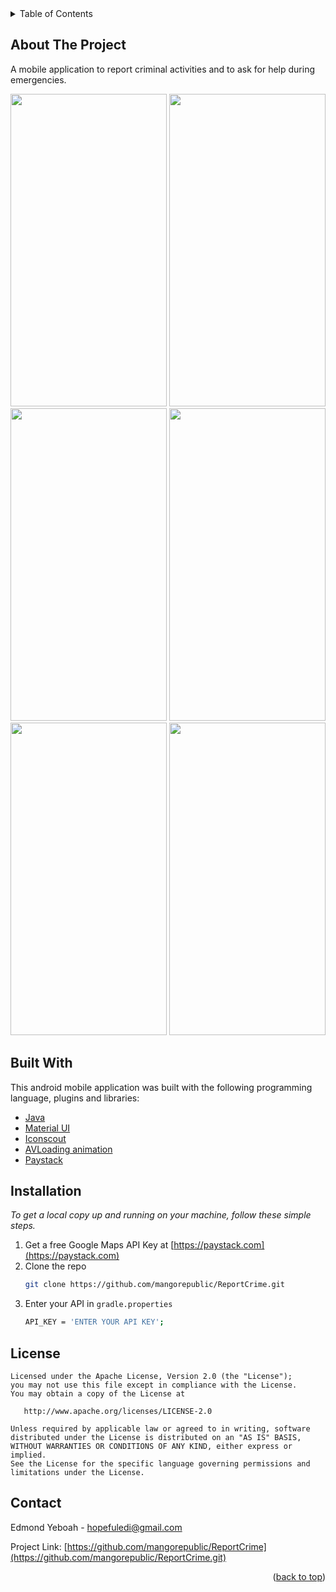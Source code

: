 

<div id="top"></div>
<!-- TABLE OF CONTENTS -->
<details>
  <summary>Table of Contents</summary>
  <ol>
    <li>
      <a href="#about-the-project">About The Project</a>
    </li>
    <li><a href="#built-with">Built With</a></li>
    <li>
      <a href="#installation" >Installation</a>
    </li>
    <li><a href="#license">License</a></li>
    <li><a href="#contact">Contact</a></li>
  </ol>
</details>

<!-- ABOUT THE PROJECT -->
## About The Project

A mobile application to report criminal activities and to ask for help during emergencies.

<img src="https://user-images.githubusercontent.com/38086894/133303339-914bf86b-fbff-4e49-93ce-cebe1aba9a12.png" width="250" height="500">  <img src="https://user-images.githubusercontent.com/38086894/133303618-f4f315d7-8807-4a17-87eb-d81ee8a1b0ef.png" width="250" height="500">  <img src="https://user-images.githubusercontent.com/38086894/133303929-6016d5ad-3cbd-42f6-b176-b7343f0e29af.png" width="250" height="500">  <img src="https://user-images.githubusercontent.com/38086894/133304239-704e39e8-6839-4642-8ee7-ff3f3171fbfd.png" width="250" height="500">  <img src="https://user-images.githubusercontent.com/38086894/133304256-3827a75c-7c87-46bf-91ef-d386b7f8a72e.png" width="250" height="500">  <img src="https://user-images.githubusercontent.com/38086894/158909316-81a7064e-ac7a-4834-940b-58fd6bbd3354.png" width="250" height="500">




## Built With

This android mobile application was built with the following programming language, plugins and libraries:

* [Java](https://www.java.com/en/)
* [Material UI](https://material.io)
* [Iconscout](https://iconscout.com)
* [AVLoading animation](https://github.com/HarlonWang/AVLoadingIndicatorView.git)
* [Paystack](https://paystack.com)


## Installation

_To get a local copy up and running on your machine, follow these simple steps._

1. Get a free Google Maps API Key at [https://paystack.com](https://paystack.com)
2. Clone the repo
   ```sh
   git clone https://github.com/mangorepublic/ReportCrime.git
   ```
3. Enter your API in `gradle.properties`
   ```sh
   API_KEY = 'ENTER YOUR API KEY';
   ```




<!-- LICENSE -->
## License

```
Licensed under the Apache License, Version 2.0 (the "License");
you may not use this file except in compliance with the License.
You may obtain a copy of the License at

   http://www.apache.org/licenses/LICENSE-2.0

Unless required by applicable law or agreed to in writing, software
distributed under the License is distributed on an "AS IS" BASIS,
WITHOUT WARRANTIES OR CONDITIONS OF ANY KIND, either express or implied.
See the License for the specific language governing permissions and
limitations under the License.
```





<!-- CONTACT -->
## Contact

Edmond Yeboah - hopefuledi@gmail.com

Project Link: [https://github.com/mangorepublic/ReportCrime](https://github.com/mangorepublic/ReportCrime.git)



<p align="right">(<a href="#top">back to top</a>)</p>




